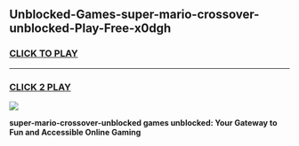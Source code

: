 
## Unblocked-Games-super-mario-crossover-unblocked-Play-Free-x0dgh
<h3>
<a href="https://premium76.site?title=super-mario-crossover-unblocked&ref=18A1">CLICK TO PLAY</a></h3>
<hr>

<h3>
<a href="https://premium76.site?title=super-mario-crossover-unblocked&ref=18A1">CLICK 2 PLAY</a>
  
</h3>

<a href="https://premium76.site?title=super-mario-crossover-unblocked&ref=18A1"><img src="https://clearcache.store/games.png"></a>


**super-mario-crossover-unblocked games unblocked: Your Gateway to Fun and Accessible Online Gaming**
